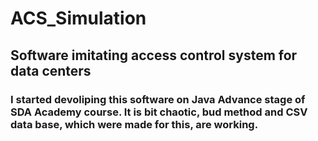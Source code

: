# ACS_Simulation 
## Software imitating access control system for data centers
### I started devoliping this software on Java Advance stage of SDA Academy course. It is bit chaotic, bud method and CSV data base, which were made for this, are working. 
## 
